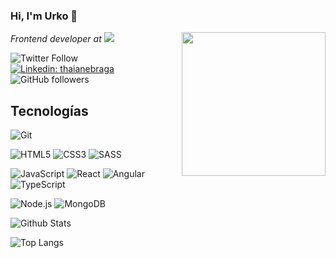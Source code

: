 ### Hi, I'm Urko 👋

<img align='right' src="https://media.giphy.com/media/ln7z2eWriiQAllfVcn/giphy.gif" width="230">
<p><em>Frontend developer at <a href="https://www.sngular.com/es/"><img src="https://www.sngular.com/wp-content/uploads/2021/06/SNGULAR.svg"/></a></em></p>

![Twitter Follow](https://img.shields.io/twitter/follow/_uRuiz_?label=Follow)
[![Linkedin: thaianebraga](https://img.shields.io/badge/-Urko-blue?style=flat-square&logo=Linkedin&logoColor=white&link=https://www.linkedin.com/in/urko-ruiz-ruiz/)](https://www.linkedin.com/in/urko-ruiz-ruiz/)
![GitHub followers](https://img.shields.io/github/followers/uRuiz?label=Follow&style=social)

## Tecnologías
![Git](https://img.shields.io/badge/-Git-F05032?style=plastic&logo=git&logoColor=white)

![HTML5](https://img.shields.io/badge/-HTML5-E34F26?style=plastic&logo=html5&logoColor=white)
![CSS3](https://img.shields.io/badge/-CSS3-1572B6?style=plastic&logo=css3&logoColor=white)
![SASS](https://img.shields.io/badge/-SASS-CC6699?style=plastic&logo=sass&logoColor=white)

![JavaScript](https://img.shields.io/badge/-JavaScript-F7DF1E?style=plastic&logo=JavaScript&logoColor=black)
![React](https://img.shields.io/badge/-React-61DAFB?style=plastic&logo=react&logoColor=white)
![Angular](https://img.shields.io/badge/-Angular-DD0031?style=plastic&logo=angular)
![TypeScript](https://img.shields.io/badge/-TypeScript-3178C6?style=plastic&logo=TypeScript&logoColor=white)

![Node.js](https://img.shields.io/badge/-Node.js-339933?style=plastic&logo=node.js&logoColor=white)
![MongoDB](https://img.shields.io/badge/-MongoDB-47A248?style=plastic&logo=MongoDB&logoColor=white)


![Github Stats](https://github-readme-stats.vercel.app/api?username=uRuiz&count_private=true&show_icons=true&include_all_commits=true)

![Top Langs](https://github-readme-stats.vercel.app/api/top-langs/?username=uRuiz&hide=TeX)

